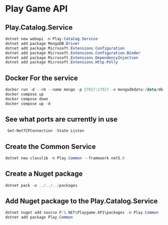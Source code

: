# Play Game API

## Play.Catalog.Service
```powershell
dotnet new webapi -n Play.Catalog.Service
dotnet add package MongoDB.Driver
dotnet add package Microsoft.Extensions.Configuration
dotnet add package Microsoft.Extensions.Configuration.Binder
dotnet add package Microsoft.Extensions.DependencyInjection
dotnet add package Microsoft.Extensions.Http.Polly
```

## Docker For the service
```powershell
docker run -d --rm --name mongo -p 27017:27017 -v mongodbdata:/data/db mongo
docker compose up
docker compose down
docker compose up -d
```

## See what ports are currently in use
```powershell
 Get-NetTCPConnection -State Listen
```

## Create the Common Service
```powershell
dotnet new classlib -n Play.Common --framework net5.0
```

## Create a Nuget package
```powershell
dotnet pack -o ../../../packages
```

## Add Nuget package to the Play.Catalog.Service
```powershell
dotnet nuget add source F:\.NET\Playgame.API\packages -n Play.Common
dotnet add package Play.Common
```